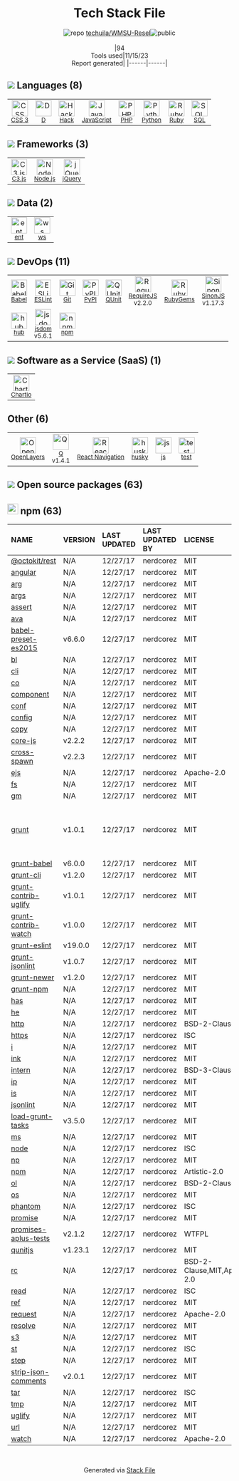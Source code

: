 <!--
--- Readme.md Snippet without images Start ---
## Tech Stack
techuila/WMSU-Resel is built on the following main stack:
- [Chartio](https://chartio.com) – Business Intelligence
- [RequireJS](http://requirejs.org/) – Front End Package Manager
- [Ruby](https://www.ruby-lang.org) – Languages
- [PHP](http://www.php.net/) – Languages
- [Python](https://www.python.org) – Languages
- [Node.js](http://nodejs.org/) – Frameworks (Full Stack)
- [jQuery](http://jquery.com/) – Javascript UI Libraries
- [Hack](http://hacklang.org/) – Languages
- [JavaScript](https://developer.mozilla.org/en-US/docs/Web/JavaScript) – Languages
- [QUnit](http://qunitjs.com/) – Javascript Testing Framework
- [C3.js](http://c3js.org/) – Charting Libraries
- [SQL](https://en.wikipedia.org/wiki/SQL) – Languages
- [Babel](http://babeljs.io/) – JavaScript Compilers
- [D](http://dlang.org/) – Languages
- [OpenLayers](http://openlayers.org/) – Mapping APIs
- [ESLint](http://eslint.org/) – Code Review
- [SinonJS](http://sinonjs.org/) – Javascript Testing Framework
- [Q](https://github.com/kriskowal/q) – Javascript Utilities & Libraries
- [React Navigation](https://reactnavigation.org/) – Cross-Platform Mobile Tools
- [jsdom](https://github.com/jsdom/jsdom) – Headless Browsers
- [hub](http://hub.github.com/) – Git Tools
- [ws](https://github.com/websockets/ws) – Realtime Backend / API
- [ent](https://entgo.io/) – Object Relational Mapper (ORM)

Full tech stack [here](/techstack.md)
--- Readme.md Snippet without images End ---

--- Readme.md Snippet with images Start ---
## Tech Stack
techuila/WMSU-Resel is built on the following main stack:
- <img width='25' height='25' src='https://img.stackshare.io/service/9/TtrFaQ3j_400x400.png' alt='Chartio'/> [Chartio](https://chartio.com) – Business Intelligence
- <img width='25' height='25' src='https://img.stackshare.io/service/852/1781835.png' alt='RequireJS'/> [RequireJS](http://requirejs.org/) – Front End Package Manager
- <img width='25' height='25' src='https://img.stackshare.io/service/989/ruby.png' alt='Ruby'/> [Ruby](https://www.ruby-lang.org) – Languages
- <img width='25' height='25' src='https://img.stackshare.io/service/991/hwUcGZ41_400x400.jpg' alt='PHP'/> [PHP](http://www.php.net/) – Languages
- <img width='25' height='25' src='https://img.stackshare.io/service/993/pUBY5pVj.png' alt='Python'/> [Python](https://www.python.org) – Languages
- <img width='25' height='25' src='https://img.stackshare.io/service/1011/n1JRsFeB_400x400.png' alt='Node.js'/> [Node.js](http://nodejs.org/) – Frameworks (Full Stack)
- <img width='25' height='25' src='https://img.stackshare.io/service/1021/lxEKmMnB_400x400.jpg' alt='jQuery'/> [jQuery](http://jquery.com/) – Javascript UI Libraries
- <img width='25' height='25' src='https://img.stackshare.io/service/1208/download.png' alt='Hack'/> [Hack](http://hacklang.org/) – Languages
- <img width='25' height='25' src='https://img.stackshare.io/service/1209/javascript.jpeg' alt='JavaScript'/> [JavaScript](https://developer.mozilla.org/en-US/docs/Web/JavaScript) – Languages
- <img width='25' height='25' src='https://img.stackshare.io/service/1421/b706f022230831a3d391db504a139e21.png' alt='QUnit'/> [QUnit](http://qunitjs.com/) – Javascript Testing Framework
- <img width='25' height='25' src='https://img.stackshare.io/no-img-open-source.png' alt='C3.js'/> [C3.js](http://c3js.org/) – Charting Libraries
- <img width='25' height='25' src='https://img.stackshare.io/service/2271/default_068d33483bba6b81ee13fbd4dc7aab9780896a54.png' alt='SQL'/> [SQL](https://en.wikipedia.org/wiki/SQL) – Languages
- <img width='25' height='25' src='https://img.stackshare.io/service/2739/-1wfGjNw.png' alt='Babel'/> [Babel](http://babeljs.io/) – JavaScript Compilers
- <img width='25' height='25' src='https://img.stackshare.io/service/3117/d-5.png' alt='D'/> [D](http://dlang.org/) – Languages
- <img width='25' height='25' src='https://img.stackshare.io/service/3208/397ce8027eb036960f00dd5153d41993.png' alt='OpenLayers'/> [OpenLayers](http://openlayers.org/) – Mapping APIs
- <img width='25' height='25' src='https://img.stackshare.io/service/3337/Q4L7Jncy.jpg' alt='ESLint'/> [ESLint](http://eslint.org/) – Code Review
- <img width='25' height='25' src='https://img.stackshare.io/service/3509/logo.png' alt='SinonJS'/> [SinonJS](http://sinonjs.org/) – Javascript Testing Framework
- <img width='25' height='25' src='https://img.stackshare.io/service/4697/default_2d5a1d7c5eb520cdeb7db120e767345004a1d0d4.png' alt='Q'/> [Q](https://github.com/kriskowal/q) – Javascript Utilities & Libraries
- <img width='25' height='25' src='https://img.stackshare.io/service/6422/react-navigation.png' alt='React Navigation'/> [React Navigation](https://reactnavigation.org/) – Cross-Platform Mobile Tools
- <img width='25' height='25' src='https://img.stackshare.io/service/7054/preview.jpeg' alt='jsdom'/> [jsdom](https://github.com/jsdom/jsdom) – Headless Browsers
- <img width='25' height='25' src='https://img.stackshare.io/no-img-open-source.png' alt='hub'/> [hub](http://hub.github.com/) – Git Tools
- <img width='25' height='25' src='https://img.stackshare.io/service/11381/no-img-open-source.png' alt='ws'/> [ws](https://github.com/websockets/ws) – Realtime Backend / API
- <img width='25' height='25' src='https://img.stackshare.io/service/21146/default_3b393819f74c4cb10f98fa9e683fa28cf6cc85f5.png' alt='ent'/> [ent](https://entgo.io/) – Object Relational Mapper (ORM)

Full tech stack [here](/techstack.md)
--- Readme.md Snippet with images End ---
-->
<div align="center">

# Tech Stack File
![](https://img.stackshare.io/repo.svg "repo") [techuila/WMSU-Resel](https://github.com/techuila/WMSU-Resel)![](https://img.stackshare.io/public_badge.svg "public")
<br/><br/>
|94<br/>Tools used|11/15/23 <br/>Report generated|
|------|------|
</div>

## <img src='https://img.stackshare.io/languages.svg'/> Languages (8)
<table><tr>
  <td align='center'>
  <img width='36' height='36' src='https://img.stackshare.io/service/6727/css.png' alt='CSS 3'>
  <br>
  <sub><a href="https://developer.mozilla.org/en-US/docs/Web/CSS/CSS3">CSS 3</a></sub>
  <br>
  <sub></sub>
</td>

<td align='center'>
  <img width='36' height='36' src='https://img.stackshare.io/service/3117/d-5.png' alt='D'>
  <br>
  <sub><a href="http://dlang.org/">D</a></sub>
  <br>
  <sub></sub>
</td>

<td align='center'>
  <img width='36' height='36' src='https://img.stackshare.io/service/1208/download.png' alt='Hack'>
  <br>
  <sub><a href="http://hacklang.org/">Hack</a></sub>
  <br>
  <sub></sub>
</td>

<td align='center'>
  <img width='36' height='36' src='https://img.stackshare.io/service/1209/javascript.jpeg' alt='JavaScript'>
  <br>
  <sub><a href="https://developer.mozilla.org/en-US/docs/Web/JavaScript">JavaScript</a></sub>
  <br>
  <sub></sub>
</td>

<td align='center'>
  <img width='36' height='36' src='https://img.stackshare.io/service/991/hwUcGZ41_400x400.jpg' alt='PHP'>
  <br>
  <sub><a href="http://www.php.net/">PHP</a></sub>
  <br>
  <sub></sub>
</td>

<td align='center'>
  <img width='36' height='36' src='https://img.stackshare.io/service/993/pUBY5pVj.png' alt='Python'>
  <br>
  <sub><a href="https://www.python.org">Python</a></sub>
  <br>
  <sub></sub>
</td>

<td align='center'>
  <img width='36' height='36' src='https://img.stackshare.io/service/989/ruby.png' alt='Ruby'>
  <br>
  <sub><a href="https://www.ruby-lang.org">Ruby</a></sub>
  <br>
  <sub></sub>
</td>

<td align='center'>
  <img width='36' height='36' src='https://img.stackshare.io/service/2271/default_068d33483bba6b81ee13fbd4dc7aab9780896a54.png' alt='SQL'>
  <br>
  <sub><a href="https://en.wikipedia.org/wiki/SQL">SQL</a></sub>
  <br>
  <sub></sub>
</td>

</tr>
</table>

## <img src='https://img.stackshare.io/frameworks.svg'/> Frameworks (3)
<table><tr>
  <td align='center'>
  <img width='36' height='36' src='https://img.stackshare.io/no-img-open-source.png' alt='C3.js'>
  <br>
  <sub><a href="http://c3js.org/">C3.js</a></sub>
  <br>
  <sub></sub>
</td>

<td align='center'>
  <img width='36' height='36' src='https://img.stackshare.io/service/1011/n1JRsFeB_400x400.png' alt='Node.js'>
  <br>
  <sub><a href="http://nodejs.org/">Node.js</a></sub>
  <br>
  <sub></sub>
</td>

<td align='center'>
  <img width='36' height='36' src='https://img.stackshare.io/service/1021/lxEKmMnB_400x400.jpg' alt='jQuery'>
  <br>
  <sub><a href="http://jquery.com/">jQuery</a></sub>
  <br>
  <sub></sub>
</td>

</tr>
</table>

## <img src='https://img.stackshare.io/databases.svg'/> Data (2)
<table><tr>
  <td align='center'>
  <img width='36' height='36' src='https://img.stackshare.io/service/21146/default_3b393819f74c4cb10f98fa9e683fa28cf6cc85f5.png' alt='ent'>
  <br>
  <sub><a href="https://entgo.io/">ent</a></sub>
  <br>
  <sub></sub>
</td>

<td align='center'>
  <img width='36' height='36' src='https://img.stackshare.io/service/11381/no-img-open-source.png' alt='ws'>
  <br>
  <sub><a href="https://github.com/websockets/ws">ws</a></sub>
  <br>
  <sub></sub>
</td>

</tr>
</table>

## <img src='https://img.stackshare.io/devops.svg'/> DevOps (11)
<table><tr>
  <td align='center'>
  <img width='36' height='36' src='https://img.stackshare.io/service/2739/-1wfGjNw.png' alt='Babel'>
  <br>
  <sub><a href="http://babeljs.io/">Babel</a></sub>
  <br>
  <sub></sub>
</td>

<td align='center'>
  <img width='36' height='36' src='https://img.stackshare.io/service/3337/Q4L7Jncy.jpg' alt='ESLint'>
  <br>
  <sub><a href="http://eslint.org/">ESLint</a></sub>
  <br>
  <sub></sub>
</td>

<td align='center'>
  <img width='36' height='36' src='https://img.stackshare.io/service/1046/git.png' alt='Git'>
  <br>
  <sub><a href="http://git-scm.com/">Git</a></sub>
  <br>
  <sub></sub>
</td>

<td align='center'>
  <img width='36' height='36' src='https://img.stackshare.io/service/12572/-RIWgodF_400x400.jpg' alt='PyPI'>
  <br>
  <sub><a href="https://pypi.org/">PyPI</a></sub>
  <br>
  <sub></sub>
</td>

<td align='center'>
  <img width='36' height='36' src='https://img.stackshare.io/service/1421/b706f022230831a3d391db504a139e21.png' alt='QUnit'>
  <br>
  <sub><a href="http://qunitjs.com/">QUnit</a></sub>
  <br>
  <sub></sub>
</td>

<td align='center'>
  <img width='36' height='36' src='https://img.stackshare.io/service/852/1781835.png' alt='RequireJS'>
  <br>
  <sub><a href="http://requirejs.org/">RequireJS</a></sub>
  <br>
  <sub>v2.2.0</sub>
</td>

<td align='center'>
  <img width='36' height='36' src='https://img.stackshare.io/service/12795/5jL6-BA5_400x400.jpeg' alt='RubyGems'>
  <br>
  <sub><a href="https://rubygems.org/">RubyGems</a></sub>
  <br>
  <sub></sub>
</td>

<td align='center'>
  <img width='36' height='36' src='https://img.stackshare.io/service/3509/logo.png' alt='SinonJS'>
  <br>
  <sub><a href="http://sinonjs.org/">SinonJS</a></sub>
  <br>
  <sub>v1.17.3</sub>
</td>

</tr>
<tr>
  <td align='center'>
  <img width='36' height='36' src='https://img.stackshare.io/no-img-open-source.png' alt='hub'>
  <br>
  <sub><a href="http://hub.github.com/">hub</a></sub>
  <br>
  <sub></sub>
</td>

<td align='center'>
  <img width='36' height='36' src='https://img.stackshare.io/service/7054/preview.jpeg' alt='jsdom'>
  <br>
  <sub><a href="https://github.com/jsdom/jsdom">jsdom</a></sub>
  <br>
  <sub>v5.6.1</sub>
</td>

<td align='center'>
  <img width='36' height='36' src='https://img.stackshare.io/service/1120/lejvzrnlpb308aftn31u.png' alt='npm'>
  <br>
  <sub><a href="https://www.npmjs.com/">npm</a></sub>
  <br>
  <sub></sub>
</td>

</tr>
</table>

## <img src='https://img.stackshare.io/saas.svg'/> Software as a Service (SaaS) (1)
<table><tr>
  <td align='center'>
  <img width='36' height='36' src='https://img.stackshare.io/service/9/TtrFaQ3j_400x400.png' alt='Chartio'>
  <br>
  <sub><a href="https://chartio.com">Chartio</a></sub>
  <br>
  <sub></sub>
</td>

</tr>
</table>

## Other (6)
<table><tr>
  <td align='center'>
  <img width='36' height='36' src='https://img.stackshare.io/service/3208/397ce8027eb036960f00dd5153d41993.png' alt='OpenLayers'>
  <br>
  <sub><a href="http://openlayers.org/">OpenLayers</a></sub>
  <br>
  <sub></sub>
</td>

<td align='center'>
  <img width='36' height='36' src='https://img.stackshare.io/service/4697/default_2d5a1d7c5eb520cdeb7db120e767345004a1d0d4.png' alt='Q'>
  <br>
  <sub><a href="https://github.com/kriskowal/q">Q</a></sub>
  <br>
  <sub>v1.4.1</sub>
</td>

<td align='center'>
  <img width='36' height='36' src='https://img.stackshare.io/service/6422/react-navigation.png' alt='React Navigation'>
  <br>
  <sub><a href="https://reactnavigation.org/">React Navigation</a></sub>
  <br>
  <sub></sub>
</td>

<td align='center'>
  <img width='36' height='36' src='https://img.stackshare.io/service/9527/5502029.jpeg' alt='husky'>
  <br>
  <sub><a href="https://github.com/typicode/husky">husky</a></sub>
  <br>
  <sub></sub>
</td>

<td align='center'>
  <img width='36' height='36' src='https://img.stackshare.io/service/5588/jscom.png' alt='js'>
  <br>
  <sub><a href="www.js.com">js</a></sub>
  <br>
  <sub></sub>
</td>

<td align='center'>
  <img width='36' height='36' src='https://img.stackshare.io/service/5477/no-img-open-source.png' alt='test'>
  <br>
  <sub><a href="test">test</a></sub>
  <br>
  <sub></sub>
</td>

</tr>
</table>


## <img src='https://img.stackshare.io/group.svg' /> Open source packages (63)</h2>

## <img width='24' height='24' src='https://img.stackshare.io/service/1120/lejvzrnlpb308aftn31u.png'/> npm (63)

|NAME|VERSION|LAST UPDATED|LAST UPDATED BY|LICENSE|VULNERABILITIES|
|:------|:------|:------|:------|:------|:------|
|[@octokit/rest](https://www.npmjs.com/@octokit/rest)|N/A|12/27/17|nerdcorez |MIT|N/A|
|[angular](https://www.npmjs.com/angular)|N/A|12/27/17|nerdcorez |MIT|N/A|
|[arg](https://www.npmjs.com/arg)|N/A|12/27/17|nerdcorez |MIT|N/A|
|[args](https://www.npmjs.com/args)|N/A|12/27/17|nerdcorez |MIT|N/A|
|[assert](https://www.npmjs.com/assert)|N/A|12/27/17|nerdcorez |MIT|N/A|
|[ava](https://www.npmjs.com/ava)|N/A|12/27/17|nerdcorez |MIT|N/A|
|[babel-preset-es2015](https://www.npmjs.com/babel-preset-es2015)|v6.6.0|12/27/17|nerdcorez |MIT|N/A|
|[bl](https://www.npmjs.com/bl)|N/A|12/27/17|nerdcorez |MIT|N/A|
|[cli](https://www.npmjs.com/cli)|N/A|12/27/17|nerdcorez |MIT|N/A|
|[co](https://www.npmjs.com/co)|N/A|12/27/17|nerdcorez |MIT|N/A|
|[component](https://www.npmjs.com/component)|N/A|12/27/17|nerdcorez |MIT|N/A|
|[conf](https://www.npmjs.com/conf)|N/A|12/27/17|nerdcorez |MIT|N/A|
|[config](https://www.npmjs.com/config)|N/A|12/27/17|nerdcorez |MIT|N/A|
|[copy](https://www.npmjs.com/copy)|N/A|12/27/17|nerdcorez |MIT|N/A|
|[core-js](https://www.npmjs.com/core-js)|v2.2.2|12/27/17|nerdcorez |MIT|N/A|
|[cross-spawn](https://www.npmjs.com/cross-spawn)|v2.2.3|12/27/17|nerdcorez |MIT|N/A|
|[ejs](https://www.npmjs.com/ejs)|N/A|12/27/17|nerdcorez |Apache-2.0|N/A|
|[fs](https://www.npmjs.com/fs)|N/A|12/27/17|nerdcorez |MIT|N/A|
|[gm](https://www.npmjs.com/gm)|N/A|12/27/17|nerdcorez |MIT|N/A|
|[grunt](https://www.npmjs.com/grunt)|v1.0.1|12/27/17|nerdcorez |MIT|[CVE-2022-1537](https://github.com/advisories/GHSA-rm36-94g8-835r) (High)<br/>[CVE-2020-7729](https://github.com/advisories/GHSA-m5pj-vjjf-4m3h) (High)<br/>[CVE-2022-0436](https://github.com/advisories/GHSA-j383-35pm-c5h4) (Moderate)|
|[grunt-babel](https://www.npmjs.com/grunt-babel)|v6.0.0|12/27/17|nerdcorez |MIT|N/A|
|[grunt-cli](https://www.npmjs.com/grunt-cli)|v1.2.0|12/27/17|nerdcorez |MIT|N/A|
|[grunt-contrib-uglify](https://www.npmjs.com/grunt-contrib-uglify)|v1.0.1|12/27/17|nerdcorez |MIT|N/A|
|[grunt-contrib-watch](https://www.npmjs.com/grunt-contrib-watch)|v1.0.0|12/27/17|nerdcorez |MIT|N/A|
|[grunt-eslint](https://www.npmjs.com/grunt-eslint)|v19.0.0|12/27/17|nerdcorez |MIT|N/A|
|[grunt-jsonlint](https://www.npmjs.com/grunt-jsonlint)|v1.0.7|12/27/17|nerdcorez |MIT|N/A|
|[grunt-newer](https://www.npmjs.com/grunt-newer)|v1.2.0|12/27/17|nerdcorez |MIT|N/A|
|[grunt-npm](https://www.npmjs.com/grunt-npm)|N/A|12/27/17|nerdcorez |MIT|N/A|
|[has](https://www.npmjs.com/has)|N/A|12/27/17|nerdcorez |MIT|N/A|
|[he](https://www.npmjs.com/he)|N/A|12/27/17|nerdcorez |MIT|N/A|
|[http](https://www.npmjs.com/http)|N/A|12/27/17|nerdcorez |BSD-2-Clause|N/A|
|[https](https://www.npmjs.com/https)|N/A|12/27/17|nerdcorez |ISC|N/A|
|[i](https://www.npmjs.com/i)|N/A|12/27/17|nerdcorez |MIT|N/A|
|[ink](https://www.npmjs.com/ink)|N/A|12/27/17|nerdcorez |MIT|N/A|
|[intern](https://www.npmjs.com/intern)|N/A|12/27/17|nerdcorez |BSD-3-Clause|N/A|
|[ip](https://www.npmjs.com/ip)|N/A|12/27/17|nerdcorez |MIT|N/A|
|[is](https://www.npmjs.com/is)|N/A|12/27/17|nerdcorez |MIT|N/A|
|[jsonlint](https://www.npmjs.com/jsonlint)|N/A|12/27/17|nerdcorez |MIT|N/A|
|[load-grunt-tasks](https://www.npmjs.com/load-grunt-tasks)|v3.5.0|12/27/17|nerdcorez |MIT|N/A|
|[ms](https://www.npmjs.com/ms)|N/A|12/27/17|nerdcorez |MIT|N/A|
|[node](https://www.npmjs.com/node)|N/A|12/27/17|nerdcorez |ISC|N/A|
|[np](https://www.npmjs.com/np)|N/A|12/27/17|nerdcorez |MIT|N/A|
|[npm](https://www.npmjs.com/npm)|N/A|12/27/17|nerdcorez |Artistic-2.0|N/A|
|[ol](https://www.npmjs.com/ol)|N/A|12/27/17|nerdcorez |BSD-2-Clause|N/A|
|[os](https://www.npmjs.com/os)|N/A|12/27/17|nerdcorez |MIT|N/A|
|[phantom](https://www.npmjs.com/phantom)|N/A|12/27/17|nerdcorez |ISC|N/A|
|[promise](https://www.npmjs.com/promise)|N/A|12/27/17|nerdcorez |MIT|N/A|
|[promises-aplus-tests](https://www.npmjs.com/promises-aplus-tests)|v2.1.2|12/27/17|nerdcorez |WTFPL|N/A|
|[qunitjs](https://www.npmjs.com/qunitjs)|v1.23.1|12/27/17|nerdcorez |MIT|N/A|
|[rc](https://www.npmjs.com/rc)|N/A|12/27/17|nerdcorez |BSD-2-Clause,MIT,Apache-2.0|N/A|
|[read](https://www.npmjs.com/read)|N/A|12/27/17|nerdcorez |ISC|N/A|
|[ref](https://www.npmjs.com/ref)|N/A|12/27/17|nerdcorez |MIT|N/A|
|[request](https://www.npmjs.com/request)|N/A|12/27/17|nerdcorez |Apache-2.0|N/A|
|[resolve](https://www.npmjs.com/resolve)|N/A|12/27/17|nerdcorez |MIT|N/A|
|[s3](https://www.npmjs.com/s3)|N/A|12/27/17|nerdcorez |MIT|N/A|
|[st](https://www.npmjs.com/st)|N/A|12/27/17|nerdcorez |ISC|N/A|
|[step](https://www.npmjs.com/step)|N/A|12/27/17|nerdcorez |MIT|N/A|
|[strip-json-comments](https://www.npmjs.com/strip-json-comments)|v2.0.1|12/27/17|nerdcorez |MIT|N/A|
|[tar](https://www.npmjs.com/tar)|N/A|12/27/17|nerdcorez |ISC|N/A|
|[tmp](https://www.npmjs.com/tmp)|N/A|12/27/17|nerdcorez |MIT|N/A|
|[uglify](https://www.npmjs.com/uglify)|N/A|12/27/17|nerdcorez |MIT|N/A|
|[url](https://www.npmjs.com/url)|N/A|12/27/17|nerdcorez |MIT|N/A|
|[watch](https://www.npmjs.com/watch)|N/A|12/27/17|nerdcorez |Apache-2.0|N/A|

<br/>
<div align='center'>

Generated via [Stack File](https://github.com/apps/stack-file)
